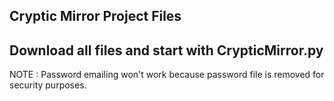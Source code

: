 ## Cryptic Mirror Project Files

Download all files and start with CrypticMirror.py
---
NOTE : Password emailing won't work because password file is removed for security purposes. 
